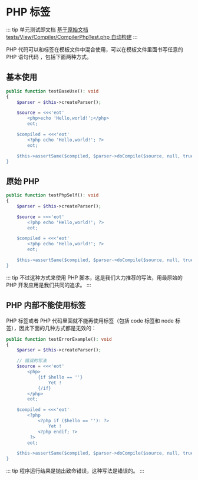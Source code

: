 # PHP 标签

::: tip 单元测试即文档
[基于原始文档 tests/View/Compiler/CompilerPhpTest.php 自动构建](https://github.com/hunzhiwange/framework/blob/master/tests/View/Compiler/CompilerPhpTest.php)
:::
    
PHP 代码可以和标签在模板文件中混合使用，可以在模板文件里面书写任意的 PHP 语句代码 ，包括下面两种方式。

## 基本使用

``` php
public function testBaseUse(): void
{
    $parser = $this->createParser();

    $source = <<<'eot'
        <php>echo 'Hello,world!';</php>
        eot;

    $compiled = <<<'eot'
        <?php echo 'Hello,world!'; ?>
        eot;

    $this->assertSame($compiled, $parser->doCompile($source, null, true));
}
```
    
## 原始 PHP

``` php
public function testPhpSelf(): void
{
    $parser = $this->createParser();

    $source = <<<'eot'
        <?php echo 'Hello,world!'; ?>
        eot;

    $compiled = <<<'eot'
        <?php echo 'Hello,world!'; ?>
        eot;

    $this->assertSame($compiled, $parser->doCompile($source, null, true));
}
```
    
::: tip
不过这种方式来使用 PHP 脚本，这是我们大力推荐的写法，用最原始的 PHP 开发应用是我们共同的追求。
:::
    
## PHP 内部不能使用标签

PHP 标签或者 PHP 代码里面就不能再使用标签（包括 code 标签和 node 标签），因此下面的几种方式都是无效的：

``` php
public function testErrorExample(): void
{
    $parser = $this->createParser();

    // 错误的写法
    $source = <<<'eot'
        <php>
            {if $hello == ''}
                Yet !
            {/if}
        </php>
        eot;

    $compiled = <<<'eot'
        <?php 
            <?php if ($hello == ''): ?>
                Yet !
            <?php endif; ?>
         ?>
        eot;

    $this->assertSame($compiled, $parser->doCompile($source, null, true));
}
```
    
::: tip
程序运行结果是抛出致命错误，这种写法是错误的。
:::